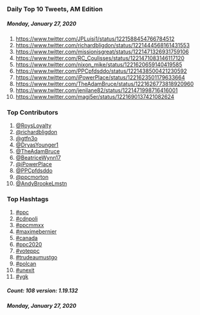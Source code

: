 ### Daily Top 10 Tweets, AM Edition
##### Monday, January 27, 2020
 1) https://www.twitter.com/JPLuisi1/status/1221588454766784512
 2) https://www.twitter.com/richardbligdon/status/1221444568161431553
 3) https://www.twitter.com/missionisgreat/status/1221471326931759106
 4) https://www.twitter.com/RC_Coulisses/status/1221471083146117120
 5) https://www.twitter.com/nixon_mike/status/1221620659140419585
 6) https://www.twitter.com/PPCpfdsddo/status/1221438500421230592
 7) https://www.twitter.com/iPowerPlace/status/1221623501179633664
 8) https://www.twitter.com/TheAdamBruce/status/1221626773818920960
 9) https://www.twitter.com/jenilane82/status/1221471998716416001
10) https://www.twitter.com/magi5er/status/1221690137421082624

### Top Contributors
  1) [@RoysLoyalty](https://www.twitter.com/RoysLoyalty)
  2) [@richardbligdon](https://www.twitter.com/richardbligdon)
  3) [@gtfn3o](https://www.twitter.com/gtfn3o)
  4) [@DryasYounger1](https://www.twitter.com/DryasYounger1)
  5) [@TheAdamBruce](https://www.twitter.com/TheAdamBruce)
  6) [@BeatriceWynn17](https://www.twitter.com/BeatriceWynn17)
  7) [@iPowerPlace](https://www.twitter.com/iPowerPlace)
  8) [@PPCpfdsddo](https://www.twitter.com/PPCpfdsddo)
  9) [@ppcmorton](https://www.twitter.com/ppcmorton)
 10) [@AndyBrookeLmstn](https://www.twitter.com/AndyBrookeLmstn)



### Top Hashtags

  1) [#ppc](https://www.twitter.com/hashtag/ppc)
  2) [#cdnpoli](https://www.twitter.com/hashtag/cdnpoli)
  3) [#ppcmmxx](https://www.twitter.com/hashtag/ppcmmxx)
  4) [#maximebernier](https://www.twitter.com/hashtag/maximebernier)
  5) [#canada](https://www.twitter.com/hashtag/canada)
  6) [#ppc2020](https://www.twitter.com/hashtag/ppc2020)
  7) [#voteppc](https://www.twitter.com/hashtag/voteppc)
  8) [#trudeaumustgo](https://www.twitter.com/hashtag/trudeaumustgo)
  9) [#polcan](https://www.twitter.com/hashtag/polcan)
 10) [#unexit](https://www.twitter.com/hashtag/unexit)
 11) [#ygk](https://www.twitter.com/hashtag/ygk)

##### Count: 108	version: 1.19.132
##### Monday, January 27, 2020

